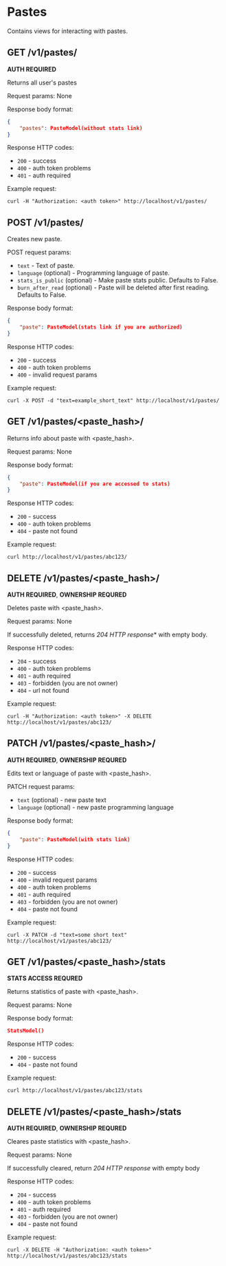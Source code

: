 # Pastes
Contains views for interacting with pastes.

## GET /v1/pastes/
**AUTH REQUIRED**

Returns all user's pastes

Request params: None

Response body format:
```json
{
    "pastes": PasteModel(without stats link)
}
```

Response HTTP codes:
- `200` - success
- `400` - auth token problems
- `401` - auth required

Example request:
```
curl -H "Authorization: <auth token>" http://localhost/v1/pastes/
```

## POST /v1/pastes/
Creates new paste.

POST request params:
 - `text` <string> - Text of paste.
 - `language` <string> (optional) - Programming language of paste.
 - `stats_is_public` <bool> (optional) - Make paste stats public. Defaults to False.
 - `burn_after_read` <bool> (optional) - Paste will be deleted after first reading. Defaults to False.

Response body format:
```json
{
    "paste": PasteModel(stats link if you are authorized)
}
```

Response HTTP codes:
- `200` - success
- `400` - auth token problems
- `400` - invalid request params

Example request:
```
curl -X POST -d "text=example_short_text" http://localhost/v1/pastes/
```

## GET /v1/pastes/<paste_hash>/
Returns info about paste with <paste_hash>.

Request params: None

Response body format:
```json
{
    "paste": PasteModel(if you are accessed to stats)
}
```

Response HTTP codes:
- `200` - success
- `400` - auth token problems
- `404` - paste not found

Example request:
```
curl http://localhost/v1/pastes/abc123/
```

## DELETE /v1/pastes/<paste_hash>/
**AUTH REQUIRED**, **OWNERSHIP REQURED**

Deletes paste with <paste_hash>.

Request params: None

If successfully deleted, returns *204 HTTP response** with empty body.

Response HTTP codes:
- `204` - success
- `400` - auth token problems
- `401` - auth required
- `403` - forbidden (you are not owner)
- `404` - url not found

Example request:
```
curl -H "Authorization: <auth token>" -X DELETE http://localhost/v1/pastes/abc123/
```

## PATCH /v1/pastes/<paste_hash>/
**AUTH REQUIRED**, **OWNERSHIP REQURED**

Edits text or language of paste with <paste_hash>.

PATCH request params:
- `text` <string> (optional) - new paste text
- `language` <string> (optional) - new paste programming language

Response body format:
```json
{
    "paste": PasteModel(with stats link)
}
```

Response HTTP codes:
- `200` - success
- `400` - invalid request params
- `400` - auth token problems
- `401` - auth required
- `403` - forbidden (you are not owner)
- `404` - paste not found

Example request:
```
curl -X PATCH -d "text=some short text" http://localhost/v1/pastes/abc123/
```

## GET /v1/pastes/<paste_hash>/stats
**STATS ACCESS REQURED**

Returns statistics of paste with <paste_hash>.

Request params: None

Response body format:
```json
StatsModel()
```

Response HTTP codes:
- `200` - success
- `404` - paste not found

Example request:
```
curl http://localhost/v1/pastes/abc123/stats
```

## DELETE /v1/pastes/<paste_hash>/stats
**AUTH REQUIRED**, **OWNERSHIP REQURED**

Cleares paste statistics with <paste_hash>.

Request params: None

If successfully cleared, return *204 HTTP response* with empty body

Response HTTP codes:
- `204` - success
- `400` - auth token problems
- `401` - auth required
- `403` - forbidden (you are not owner)
- `404` - paste not found

Example request:
```
curl -X DELETE -H "Authorization: <auth token>" http://localhost/v1/pastes/abc123/stats
```
